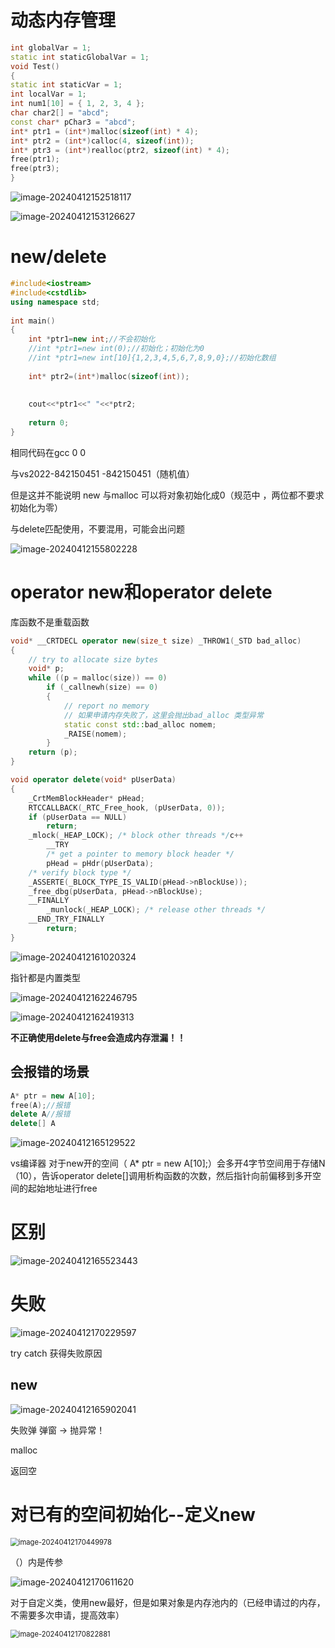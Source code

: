 # 动态内存管理

```c++
int globalVar = 1;
static int staticGlobalVar = 1;
void Test()
{
static int staticVar = 1;
int localVar = 1;
int num1[10] = { 1, 2, 3, 4 };
char char2[] = "abcd";
const char* pChar3 = "abcd";
int* ptr1 = (int*)malloc(sizeof(int) * 4);
int* ptr2 = (int*)calloc(4, sizeof(int));
int* ptr3 = (int*)realloc(ptr2, sizeof(int) * 4);
free(ptr1);
free(ptr3);
}
```

![image-20240412152518117](C:\Users\30780\AppData\Roaming\Typora\typora-user-images\image-20240412152518117.png)

![image-20240412153126627](C:\Users\30780\AppData\Roaming\Typora\typora-user-images\image-20240412153126627.png)

# new/delete

```c++
#include<iostream>    
#include<cstdlib>                                                                                                                                     
using namespace std;                     
                                         
int main()                               
{                                        
    int *ptr1=new int;//不会初始化
    //int *ptr1=new int(0);//初始化；初始化为0
    //int *ptr1=new int[10]{1,2,3,4,5,6,7,8,9,0};//初始化数组
                                            
    int* ptr2=(int*)malloc(sizeof(int));    
                                         
                                         
    cout<<*ptr1<<" "<<*ptr2;             
                                         
    return 0;                                                                                                       
}   
```

相同代码在gcc  0  0

与vs2022-842150451 -842150451（随机值）

但是这并不能说明 new  与malloc 可以将对象初始化成0（规范中 ，两位都不要求初始化为零）

与delete匹配使用，不要混用，可能会出问题

![image-20240412155802228](C:\Users\30780\AppData\Roaming\Typora\typora-user-images\image-20240412155802228.png)

# operator new和operator delete

库函数不是重载函数

```c++
void* __CRTDECL operator new(size_t size) _THROW1(_STD bad_alloc)
{
    // try to allocate size bytes
    void* p;
    while ((p = malloc(size)) == 0)
        if (_callnewh(size) == 0)
        {
            // report no memory
            // 如果申请内存失败了，这里会抛出bad_alloc 类型异常
            static const std::bad_alloc nomem;
            _RAISE(nomem);
        }
    return (p);
}
```

```c++
void operator delete(void* pUserData)
{
    _CrtMemBlockHeader* pHead;
    RTCCALLBACK(_RTC_Free_hook, (pUserData, 0));
    if (pUserData == NULL)
        return;
    _mlock(_HEAP_LOCK); /* block other threads */c++
        __TRY
        /* get a pointer to memory block header */
        pHead = pHdr(pUserData);
    /* verify block type */
    _ASSERTE(_BLOCK_TYPE_IS_VALID(pHead->nBlockUse));
    _free_dbg(pUserData, pHead->nBlockUse);
    __FINALLY
        _munlock(_HEAP_LOCK); /* release other threads */
    __END_TRY_FINALLY
        return;
}
```

![image-20240412161020324](C:\Users\30780\AppData\Roaming\Typora\typora-user-images\image-20240412161020324.png)

指针都是内置类型

![image-20240412162246795](C:\Users\30780\AppData\Roaming\Typora\typora-user-images\image-20240412162246795.png)

![image-20240412162419313](C:\Users\30780\AppData\Roaming\Typora\typora-user-images\image-20240412162419313.png)

**不正确使用delete与free会造成内存泄漏！！**

## 会报错的场景

```c++
A* ptr = new A[10];
free(A);//报错
delete A//报错
delete[] A
```

![image-20240412165129522](C:\Users\30780\AppData\Roaming\Typora\typora-user-images\image-20240412165129522.png)

  vs编译器 对于new开的空间（ A* ptr = new A[10];）会多开4字节空间用于存储N（10），告诉operator delete[]调用析构函数的次数，然后指针向前偏移到多开空间的起始地址进行free

# 区别

![image-20240412165523443](C:\Users\30780\AppData\Roaming\Typora\typora-user-images\image-20240412165523443.png)

# 失败

![image-20240412170229597](C:\Users\30780\AppData\Roaming\Typora\typora-user-images\image-20240412170229597.png)

try  catch 获得失败原因

## new

![image-20240412165902041](C:\Users\30780\AppData\Roaming\Typora\typora-user-images\image-20240412165902041.png)

失败弹 弹窗  -> 抛异常！ 

malloc

返回空

# 对已有的空间初始化--定义new

<img src="C:\Users\30780\AppData\Roaming\Typora\typora-user-images\image-20240412170449978.png" alt="image-20240412170449978" style="zoom:80%;" />

（）内是传参

![image-20240412170611620](C:\Users\30780\AppData\Roaming\Typora\typora-user-images\image-20240412170611620.png)

对于自定义类，使用new最好，但是如果对象是内存池内的（已经申请过的内存，不需要多次申请，提高效率）

<img src="C:\Users\30780\AppData\Roaming\Typora\typora-user-images\image-20240412170822881.png" alt="image-20240412170822881" style="zoom:80%;" />

